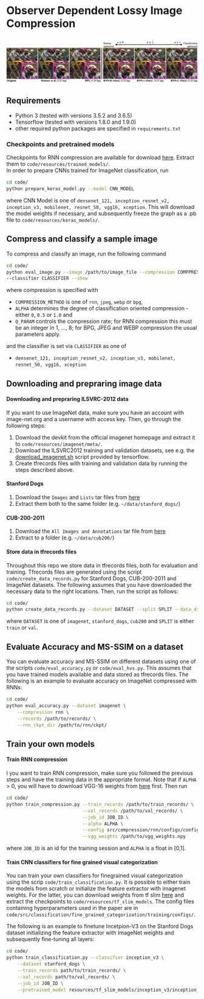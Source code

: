 # Observer Dependent Lossy Image Compression

<div style="text-align: center">
  <img src="figs/tradeoff_teaser.jpg"/>
</div>

## Requirements
- Python 3 (tested with versions 3.5.2 and 3.6.5)
- Tensorflow (tested with versions 1.8.0 and 1.9.0)
- other required python packages are specified in `requirements.txt`

### Checkpoints and pretrained models
Checkpoints for RNN compression are available for download [here](https://notawebsite). Extract them to `code/resources/trained_models/`.\
In order to prepare CNNs trained for ImageNet classification, run
````bash
cd code/
python prepare_keras_model.py --model CNN_MODEL
````   
where CNN Model is one of `densenet_121, inception_resnet_v2, inception_v3, mobilenet, resnet_50, vgg16, xception`. This 
will download the model weights if necessary, and subsequently freeze the graph as a .pb file to `code/resources/keras_models/`. 

## Compress and classify a sample image
To compress and classify an image, run the following command
```bash
cd code/
python eval_image.py --image /path/to/image_file --compression COMPPRESSION_METHOD --alpha ALPHA --quality Q_PARAM \
--classifier CLASSIFIER --show
```
where compression is specified with
- `COMPRESSION_METHOD` is one of `rnn`, `jpeg`, `webp` or `bpg`,
- `ALPHA` determines the degree of classification oriented compression - either `0`, `0.5` or `1.0` and
- `Q_PARAM` controls the compression rate; for RNN compression this must be an integer in 1, ..., 8; for BPG, JPEG and WEBP 
compression the usual parameters apply.

and the classifier is set via `CLASSIFIER` as one of
- `densenet_121, inception_resnet_v2, inception_v3, mobilenet, resnet_50, vgg16, xception`

## Downloading and prepraring image data
#### Downloading and prepraring ILSVRC-2012 data
If you want to use ImageNet data, make sure you have an account with image-net.org and a username with access key. Then, go through the following steps:
1. Download the devkit from the official imagenet homepage and extract it to `code/resources/imagenet/meta/`. 
2. Download the ILSVRC2012 training and validation datasets, see e.g. the [download_imagenet.sh](https://github.com/tensorflow/models/blob/master/research/inception/inception/data/download_imagenet.sh) script provided by tensorflow.
3. Create tfrecords files with training and validation data by running the steps described above.

#### Stanford Dogs
1. Download the `Images` and `Lists` tar files from [here](http://vision.stanford.edu/aditya86/ImageNetDogs/)
2. Extract them both to the same folder (e.g. `~/data/stanford_dogs/`)

#### CUB-200-2011
1. Download the `All Images and Annotations` tar file from [here](http://www.vision.caltech.edu/visipedia/CUB-200-2011.html)
2. Extract to a folder (e.g. `~/data/cub200/`)

#### Store data in tfrecords files 
Throughout this repo we store data in tfrecords files, both for evaluation and training. Tfrecords files are generated 
using the script `code/create_data_records.py` for Stanford Dogs, CUB-200-2011 and ImageNet datasets. The following assumes 
that you have downloaded the necessary data to the right locations. Then, run the script as follows:
````bash
cd code/
python create_data_records.py --dataset DATASET --split SPLIT --data_dir /path/to/data/dir --target_dir /path/to/records
````
where `DATASET` is one of `imagenet`, `stanford_dogs`, `cub200` and `SPLIT` is either `train` or `val`. 

## Evaluate Accuracy and MS-SSIM on a dataset
You can evaluate accuracy and MS-SSIM on different datasets using one of the scripts `code/eval_accuracy.py` or `code/eval_hvs.py`. 
This assumes that you have trained models available and data stored as tfrecords files. The following is an example to evaluate accuracy on ImageNet compressed with RNNs:
```bash
cd code/
python eval_accuracy.py --dataset imagenet \
    --compression rnn \
    --records /path/to/records/ \
    --rnn_ckpt_dir /path/to/rnn/ckpt/
```


## Train your own models
#### Train RNN compression
I you want to train RNN compression, make sure you followed the previous steps and have the training data in the appropriate format. Note that if `ALPHA` > 0, you
will have to download VGG-16 weights from [here](https://github.com/machrisaa/tensorflow-vgg) first. Then run
```bash
cd code/
python train_compression.py --train_records /path/to/train_records/ \
                            --val_records /path/to/val_records/ \
                            --job_id JOB_ID \
                            --alpha ALPHA \
                            --config src/compression/rnn/configs/config.json \
                            --vgg_weights /path/to/vgg_weights.npy
```
where `JOB_ID` is an id for the training session and  `ALPHA` is a float in [0,1]. 


#### Train CNN classifiers for fine grained visual categorization
You can train your own classifiers for finegrained visual categorization using the scrip `code/train_classification.py`. 
It is possible to either train the models from scratch or initialize the feature extractor with imagenet weights. 
For the latter, you can download weights from tf slim [here](https://github.com/tensorflow/models/tree/master/research/slim) 
and extract the checkpoints to `code/resources/tf_slim_models`. The config files containing hyperparameters used in the 
paper are in `code/src/classification/fine_grained_categorization/training/configs/`.

The following is an example to finetune Incetpion-V3 on the Stanford Dogs dataset initializing the feature extractor with ImageNet weights and subsequently fine-tuning all layers:

```bash
cd code/
python train_classification.py --classifier inception_v3 \
    --dataset stanford_dogs \
    --train_records path/to/train_records/ \
    --val_records path/to/val_records/ \
    --job_id JOB_ID \
    --pretrained_model resources/tf_slim_models/inception_v3/inception_v3.ckpt
```